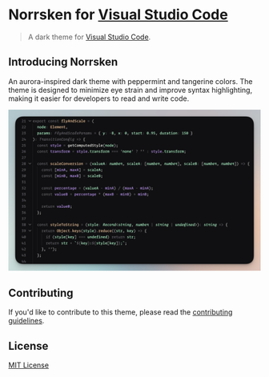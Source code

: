 # Norrsken for [Visual Studio Code](http://code.visualstudio.com)

> A dark theme for [Visual Studio Code](http://code.visualstudio.com).

## Introducing **Norrsken**

An aurora-inspired dark theme with peppermint and tangerine colors. The theme is designed to minimize eye strain and improve syntax highlighting, making it easier for developers to read and write code.

![Screenshot](https://raw.githubusercontent.com/webhooked/norrsken-vscode/master/screenshot.png)

## Contributing

If you'd like to contribute to this theme, please read the [contributing guidelines](./.github/CONTRIBUTING.md).

## License

[MIT License](./LICENSE)
